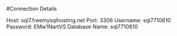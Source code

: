 #Connection Details

Host: sql7.freemysqlhosting.net
Port: 3306
Username: sql7710610
Password: EMw1NartVS
Database Name: sql7710610
